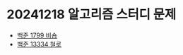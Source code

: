 # 20241218 알고리즘 스터디 문제

- [백준 1799 비숍](https://www.acmicpc.net/problem/1799)
- [백준 13334 철로](https://www.acmicpc.net/problem/13334)
